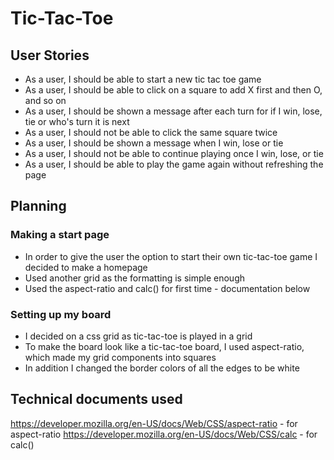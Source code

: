 # Tic-Tac-Toe

## User Stories

- As a user, I should be able to start a new tic tac toe game
- As a user, I should be able to click on a square to add X first and then O, and so on
- As a user, I should be shown a message after each turn for if I win, lose, tie or who's turn it is next
- As a user, I should not be able to click the same square twice
- As a user, I should be shown a message when I win, lose or tie
- As a user, I should not be able to continue playing once I win, lose, or tie
- As a user, I should be able to play the game again without refreshing the page

## Planning

### Making a start page

- In order to give the user the option to start their own tic-tac-toe game I decided to make a homepage
- Used another grid as the formatting is simple enough
- Used the aspect-ratio and calc() for first time - documentation below
### Setting up my board

- I decided on a css grid as tic-tac-toe is played in a grid
- To make the board look like a tic-tac-toe board, I used aspect-ratio, which made my grid components into squares
- In addition I changed the border colors of all the edges to be white


## Technical documents used
https://developer.mozilla.org/en-US/docs/Web/CSS/aspect-ratio - for aspect-ratio
https://developer.mozilla.org/en-US/docs/Web/CSS/calc - for calc()
